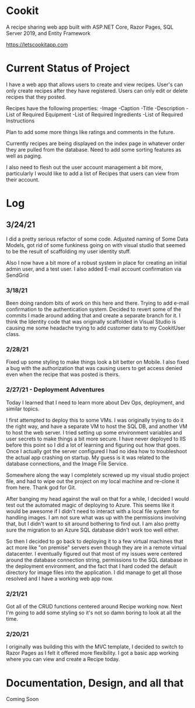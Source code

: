 # Cookit
A recipe sharing web app built with ASP.NET Core, Razor Pages, SQL Server 2019, and Entity Framework

https://letscookitapp.com

# Current Status of Project

I have a web app that allows users to create and view recipes. User's can only create recipes after they have registered. Users can only edit or delete recipes that they posted.

Recipes have the following properties:
-Image
-Caption
-Title
-Description
-List of Required Equipment
-List of Required Ingredients
-List of Required Instructions

Plan to add some more things like ratings and comments in the future.

Currently recipes are being displayed on the index page in whatever order they are pulled from the database. Need to add some sorting features as well as paging.

I also need to flesh out the user account management a bit more, particularly I would like to add a list of Recipes that users can view from their account.

# Log
## 3/24/21
I did a pretty serious refactor of some code. Adjusted naming of Some Data Models, got rid of some funkiness going on with visual studio that seemed to be the result of scaffolding my user identity stuff. 

Also I now have a bit more of a robust system in place for creating an initial admin user, and a test user. I also added E-mail account confirmation via SendGrid

### 3/18/21
Been doing random bits of work on this here and there. Trying to add e-mail confirmation to the authentication system. Decided to revert some of the commits I made around adding that and create a separate branch for it. I think the Identity code that was originally scaffolded in Visual Studio is causing me some headache trying to add customer data to my CookitUser class. 
### 2/28/21
Fixed up some styling to make things look a bit better on Mobile. I also fixed a bug with the authorization that was causing users to get access denied even when the recipe that was posted is theirs.

### 2/27/21 - Deployment Adventures
Today I learned that I need to learn more about Dev Ops, deployment, and similar topics.

I first attempted to deploy this to some VMs. I was originally trying to do it the right way, and have a separate VM to host the SQL DB, and another VM to host the web server. I tried setting up some environment variables and user secrets to make things a bit more secure. I have never deployed to IIS before this point so I did a lot of learning and figuring out how that goes. Once I actually got the server configured I had no idea how to troubleshoot the actual app crashing on startup. My guess is it was related to the database connections, and the Image File Service.

Somewhere along the way I completely screwed up my visual studio project file, and had to wipe out the project on my local machine and re-clone it from here. Thank god for Git.

After banging my head against the wall on that for a while, I decided I would test out the automated magic of deploying to Azure. This seems like it would be awesome if I didn't need to interact with a local file system for handling images. I am not sure what was up with the permissions involving that, but I didn't want to sit around bothering to find out. I am also pretty sure the migration to an Azure SQL database didn't work too well either.

So then I decided to go back to deploying it to a few virtual machines that act more like "on premise" servers even though they are in a remote virtual datacenter. I eventually figured out that most of my issues were centered around the database connection string, permissions to the SQL database in the deployment environment, and the fact that I hard coded the default directory for image files into the application. I did manage to get all those resolved and I have a working web app now.

### 2/21/21
Got all of the CRUD functions centered around Recipe working now. Next I'm going to add some styling so it's not so damn boring to look at all the time.
### 2/20/21
I originally was building this with the MVC template, I decided to switch to Razor Pages as I felt it offered more flexibility. I got a basic app working where you can view and create a Recipe today.

# Documentation, Design, and all that
Coming Soon

